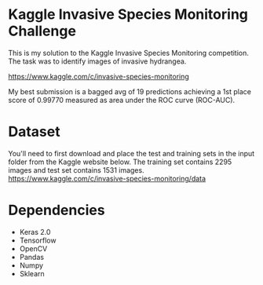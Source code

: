 # Kaggle Invasive Species Monitoring Challenge

This is my solution to the Kaggle Invasive Species Monitoring competition. The task was to identify images of invasive hydrangea.

https://www.kaggle.com/c/invasive-species-monitoring

My best submission is a bagged avg of 19 predictions achieving a 1st place score of 0.99770 measured as area under the ROC curve (ROC-AUC).

# Dataset
You'll need to first download and place the test and training sets in the input folder from the Kaggle website below. The training set contains 2295 images and test set contains 1531 images.
https://www.kaggle.com/c/invasive-species-monitoring/data

# Dependencies
 - Keras 2.0
 - Tensorflow
 - OpenCV
 - Pandas
 - Numpy
 - Sklearn
